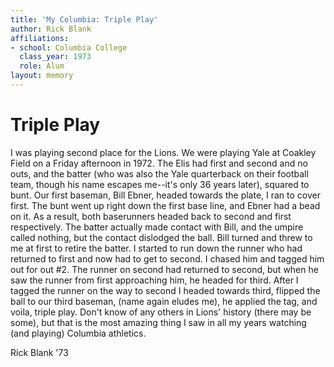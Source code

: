 ```yaml
---
title: 'My Columbia: Triple Play'
author: Rick Blank
affiliations:
- school: Columbia College
  class_year: 1973
  role: Alum
layout: memory
---
```


# Triple Play

I was playing second place for the Lions.  We were playing Yale at Coakley Field on a Friday afternoon in 1972.  The Elis had first and second and no outs, and the batter (who was also the Yale quarterback on their football team, though his name escapes me--it's only 36 years later), squared to bunt.  Our first baseman, Bill Ebner, headed towards the plate, I ran to cover first.  The bunt went up right down the first base line, and Ebner had a bead on it.  As a result, both baserunners headed back to second and first respectively.  The batter actually made contact with Bill, and the umpire called nothing, but the contact dislodged the ball.  Bill turned and threw to me at first to retire the batter.  I started to run down the runner who had returned to first and now had to get to second.  I chased him and tagged him out for out #2.  The runner on second had returned to second, but when he saw the runner from first approaching him, he headed for third.  After I tagged the runner on the way to second I headed towards third, flipped the ball to our third baseman, (name again eludes me), he applied the tag, and voila, triple  play.    Don't  know of any others in Lions' history (there may be some), but that is the most amazing thing I saw in all my years watching (and playing) Columbia athletics.

Rick Blank '73
